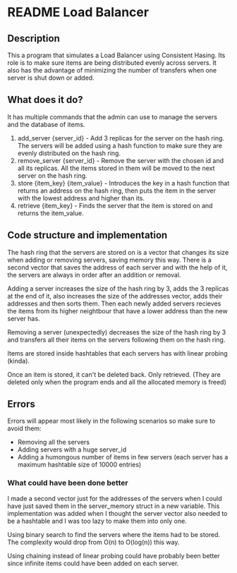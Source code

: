 # README Load Balancer

## Description
This a program that simulates a Load Balancer using Consistent Hasing. Its role is to make sure items are being distributed evenly across servers. It also has the advantage of minimizing the number of transfers when one server is shut down or added.


## What does it do?
It has multiple commands that the admin can use to manage the servers and the database of items.

1.	add_server {server_id} - Add 3 replicas for the server on the hash ring. The servers will be added using a hash function to make sure they are evenly distributed on the hash ring.
2.	remove_server {server_id} - Remove the server with the chosen id and all its replicas. All the items stored in them will be moved to the next server on the hash ring.
3.	store {item_key} {item_value} - Introduces the key in a hash function that returns an address on the hash ring, then puts the item in the server with the lowest address and higher than its.
4.	retrieve {item_key} - Finds the server that the item is stored on and returns the item_value.

## Code structure and implementation
The hash ring that the servers are stored on is a vector that changes its size when adding or removing servers, saving memory this way. There is a second vector that saves the address of each server and with the help of it, the servers are always in order after an addition or removal.

Adding a server increases the size of the hash ring by 3, adds the 3 replicas at the end of it, also increases the size of the addresses vector, adds their addresses and then sorts them. Then each newly added servers recieves the items from its higher neightbour that have a lower address than the new server has.

Removing a server (unexpectedly) decreases the size of the hash ring by 3 and transfers all their items on the servers following them on the hash ring.

Items are stored inside hashtables that each servers has with linear probing (kinda).

Once an item is stored, it can't be deleted back. Only retrieved. (They are deleted only when the program ends and all the allocated memory is freed)

## Errors
Errors will appear most likely in the following scenarios so make sure to avoid them:
- Removing all the servers
- Adding servers with a huge server_id
- Adding a humongous number of items in few servers (each server has a maximum hashtable size of 10000 entries)


### What could have been done better
I made a second vector just for the addresses of the servers when I could have just saved them in the server_memory struct in a new variable. This implementation was added when I thought the server vector also needed to be a hashtable and I was too lazy to make them into only one.

Using binary search to find the servers where the items had to be stored. The complexity would drop from O(n) to O(log(n)) this way.

Using chaining instead of linear probing could have probably been better since infinite items could have been added on each server.
